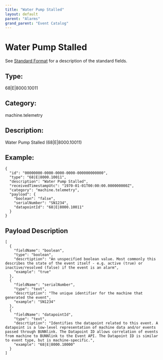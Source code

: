 ```yaml
---
title: "Water Pump Stalled"
layout: default
parent: "Alarms"
grand_parent: "Event Catalog"
---
```


# Water Pump Stalled

See [Standard Format](/event-subscriptions/event-format) for a description of the standard fields.

## Type:

68\|E\|8000.10011

## Category:

machine.telemetry

## Description: 

Water Pump Stalled (68\|E\|8000.10011)

## Example:

```
{
  "id": "00000000-0000-0000-0000-000000000000",
  "type": "68|E|8000.10011",
  "description": "Water Pump Stalled",
  "receivedTimestampUtc": "1970-01-01T00:00:00.000000000Z",
  "category": "machine.telemetry",
  "payload": {
    "boolean": "false",
    "serialNumber": "SN1234",
    "datapointId": "68|E|8000.10011"
  }
}
```

## Payload Description

```
[
  {
    "fieldName": "boolean",
    "type": "boolean",
    "descrtiption": "An unspecified boolean value. Most commonly this describes the state of the event itself - e.g. active (true) or inactive/resolved (false) if the event is an alarm",
    "example": "true"
  },
  {
    "fieldName": "serialNumber",
    "type": "text",
    "descrtiption": "The unique identifier for the machine that generated the event",
    "example": "SN1234"
  },
  {
    "fieldName": "datapointId",
    "type": "text",
    "descrtiption": "Identifies the datapoint related to this event. A datapoint is a low-level representation of machine data and/or events passed through BUNNlink. The Datapoint ID allows correlation of events from machine to BUNNlink to the Event API. The Datapoint ID is similar to event type, but is machine-specific.",
    "example": "68|E|8000.10000"
  }
]
```

